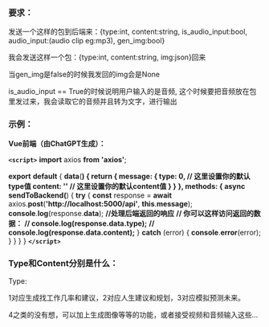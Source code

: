 <template>
    **<div>**
        **<input v-model="message" placeholder="Enter something" />**
        **<button @click="sendToBackend">**Send**</button>**
    **</div>**
</template>

### 要求：

发送一个这样的包到后端来：{type:int, content:string, is_audio_input:bool, audio_input:(audio clip eg:mp3), gen_img:bool}

我会发送这样一个包：{type:int, content:string, img:json}回来

当gen_img是false的时候我发回的img会是None

is_audio_input == True的时候说明用户输入的是音频, 这个时候要把音频放在包里发过来，我会读取它的音频并且转为文字，进行输出

### **示例：**

**Vue前端（由ChatGPT生成）：**

<template>
    **<div>**
        **<input v-model="message.content" placeholder="Enter content" />**
        **<input v-model="message.type" placeholder="Enter type" />**
        **<button @click="sendToBackend">**Send**</button>**
    **</div>**
</template>

**`<script>`**
**import** axios **from** **'axios'**;

**export** **default** {
    **data**(****) {
        **return** {
            **message**: {
                **type**: **0**,   **// 这里设置你的默认type值**
                **content**: **''**  **// 这里设置你的默认content值**
            }
        }
    },
    **methods**: {
        **async** **sendToBackend**(****) {
            **try** {
                **const** response = **await** axios.**post**(**'http://localhost:5000/api'**, **this**.**message**);
                **console**.**log**(response.**data**);  **//处理后端返回的响应**
                **// 你可以这样访问返回的数据：**
                **// console.log(response.data.type);**
                **// console.log(response.data.content);**
            } **catch** (error) {
                **console**.**error**(error);
            }
        }
    }
}
**`</script>`**

### Type和Content分别是什么：

Type:

1对应生成找工作几率和建议，2对应人生建议和规划，3对应模拟预测未来。

4之类的没有想，可以加上生成图像等等的功能，或者接受视频和音频输入这些...

